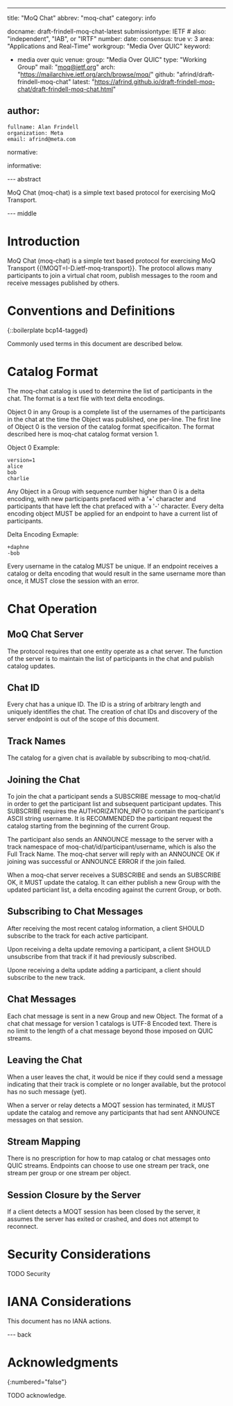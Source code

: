 ---

title: "MoQ Chat"
abbrev: "moq-chat"
category: info

docname: draft-frindell-moq-chat-latest
submissiontype: IETF  # also: "independent", "IAB", or "IRTF"
number:
date:
consensus: true
v: 3
area: "Applications and Real-Time"
workgroup: "Media Over QUIC"
keyword:
 - media over quic
venue:
  group: "Media Over QUIC"
  type: "Working Group"
  mail: "moq@ietf.org"
  arch: "https://mailarchive.ietf.org/arch/browse/moq/"
  github: "afrind/draft-frindell-moq-chat"
  latest: "https://afrind.github.io/draft-frindell-moq-chat/draft-frindell-moq-chat.html"

author:
 -
    fullname: Alan Frindell
    organization: Meta
    email: afrind@meta.com

normative:

informative:


--- abstract

MoQ Chat (moq-chat) is a simple text based protocol for exercising MoQ
Transport.


--- middle

# Introduction

MoQ Chat (moq-chat) is a simple text based protocol for exercising MoQ
Transport {{!MOQT=I-D.ietf-moq-transport}}.  The protocol allows many
participants to join a virtual chat room, publish messages to the room and
receive messages published by others.

# Conventions and Definitions

{::boilerplate bcp14-tagged}

Commonly used terms in this document are described below.


# Catalog Format

The moq-chat catalog is used to determine the list of participants in the chat.
The format is a text file with text delta encodings.

Object 0 in any Group is a complete list of the usernames of the participants in
the chat at the time the Object was published, one per-line.  The first line of
Object 0 is the version of the catalog format specificaiton. The format
described here is moq-chat catalog format version 1.

Object 0 Example:

~~~
version=1
alice
bob
charlie
~~~

Any Object in a Group with sequence number higher than 0 is a delta encoding,
with new participants prefaced with a '+' character and participants that have
left the chat prefaced with a '-' character.  Every delta encoding object MUST
be applied for an endpoint to have a current list of participants.

Delta Encoding Exmaple:

~~~
+daphne
-bob
~~~

Every username in the catalog MUST be unique.  If an endpoint receives a catalog
or delta encoding that would result in the same username more than once, it MUST
close the session with an error.

# Chat Operation

## MoQ Chat Server

The protocol requires that one entity operate as a chat server.  The function
of the server is to maintain the list of participants in the chat and publish
catalog updates.

## Chat ID

Every chat has a unique ID.  The ID is a string of arbitrary length and uniquely
identifies the chat.  The creation of chat IDs and discovery of the server
endpoint is out of the scope of this document.

## Track Names

The catalog for a given chat is available by subscribing to moq-chat/id.

## Joining the Chat

To join the chat a participant sends a SUBSCRIBE message to moq-chat/id in order to
get the participant list and subsequent participant updates.  This SUBSCRIBE requires
the AUTHORIZATION_INFO to contain the participant's ASCII string username.
It is RECOMMENDED the participant request the catalog starting from the beginning
of the current Group.

The participant also sends an ANNOUNCE message to the server with a track namespace
of moq-chat/id/participant/username, which is also the Full Track Name.  The moq-chat
server will reply with an ANNOUNCE OK if joining was successful or ANNOUNCE ERROR if
the join failed.

When a moq-chat server receives a SUBSCRIBE and sends an SUBSCRIBE OK, it MUST
update the catalog.  It can either publish a new Group with the updated
particiant list, a delta encoding against the current Group, or both.

## Subscribing to Chat Messages

After receiving the most recent catalog information, a client SHOULD subscribe
to the track for each active participant.

Upon receiving a delta update removing a participant, a client SHOULD
unsubscribe from that track if it had previously subscribed.

Upone receiving a delta update adding a participant, a client should subscribe
to the new track.

## Chat Messages

Each chat message is sent in a new Group and new Object.  The format of a chat
chat message for version 1 catalogs is UTF-8 Encoded text.  There is no limit to
the length of a chat message beyond those imposed on QUIC streams.

## Leaving the Chat

When a user leaves the chat, it would be nice if they could send a message
indicating that their track is complete or no longer available, but the protocol
has no such message (yet).

When a server or relay detects a MOQT session has terminated, it MUST update the
catalog and remove any participants that had sent ANNOUNCE messages on that
session.

## Stream Mapping

There is no prescription for how to map catalog or chat messages onto QUIC
streams.  Endpoints can choose to use one stream per track, one stream per group
or one stream per object.

## Session Closure by the Server

If a client detects a MOQT session has been closed by the server, it assumes
the server has exited or crashed, and does not attempt to reconnect.

# Security Considerations

TODO Security


# IANA Considerations

This document has no IANA actions.


--- back

# Acknowledgments
{:numbered="false"}

TODO acknowledge.
